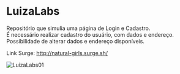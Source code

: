 # LuizaLabs

Repositório que simulia uma página de Login e Cadastro. <br>
É necessário realizar cadastro do usuário, com dados e endereço.
Possibilidade de alterar dados e endereço disponíveis.

Link Surge: http://natural-girls.surge.sh/

![LuizaLabs01](https://user-images.githubusercontent.com/87208591/158022829-c836c353-63aa-4024-859d-773f7332fa43.png)


